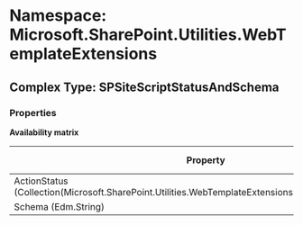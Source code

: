 # Namespace: Microsoft.SharePoint.Utilities.WebTemplateExtensions

## Complex Type: SPSiteScriptStatusAndSchema

### Properties

**Availability matrix**

Property | SPO | SP 2019 | SP 2016 | SP 2013
----------|:---:|:-------:|:-------:|:-------
ActionStatus (Collection(Microsoft.SharePoint.Utilities.WebTemplateExtensions.SiteScriptActionStatus)) | ✅ | ❌ | ❌ | ❌
Schema (Edm.String) | ✅ | ❌ | ❌ | ❌